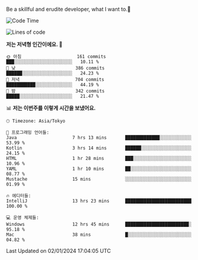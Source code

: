 Be a skillful and erudite developer, what I want to.👶

<!--START_SECTION:waka-->
![Code Time](http://img.shields.io/badge/Code%20Time-398%20hrs%2055%20mins-blue)

![Lines of code](https://img.shields.io/badge/%EC%A0%80%EB%8A%94%20%EC%97%AC%ED%83%9C%EA%B9%8C%EC%A7%80%20-748.9%20thousand%20%EC%A4%84%EC%9D%98%20%EC%BD%94%EB%93%9C%EB%A5%BC%20%EC%9E%91%EC%84%B1%ED%96%88%EC%96%B4%EC%9A%94.-blue)

**저는 저녁형 인간이에요. 🦉** 

```text
🌞 아침                     161 commits         ███░░░░░░░░░░░░░░░░░░░░░░   10.11 % 
🌆 낮　                     386 commits         ██████░░░░░░░░░░░░░░░░░░░   24.23 % 
🌃 저녁                     704 commits         ███████████░░░░░░░░░░░░░░   44.19 % 
🌙 밤　                     342 commits         █████░░░░░░░░░░░░░░░░░░░░   21.47 % 
```


📊 **저는 이번주를 이렇게 시간을 보냈어요.** 

```text
🕑︎ Timezone: Asia/Tokyo

💬 프로그래밍 언어들: 
Java                     7 hrs 13 mins       █████████████░░░░░░░░░░░░   53.99 % 
Kotlin                   3 hrs 14 mins       ██████░░░░░░░░░░░░░░░░░░░   24.15 % 
HTML                     1 hr 28 mins        ███░░░░░░░░░░░░░░░░░░░░░░   10.96 % 
YAML                     1 hr 10 mins        ██░░░░░░░░░░░░░░░░░░░░░░░   08.77 % 
Mustache                 15 mins             ░░░░░░░░░░░░░░░░░░░░░░░░░   01.99 % 

🔥 에디터들: 
IntelliJ                 13 hrs 23 mins      █████████████████████████   100.00 % 

💻 운영 체제들: 
Windows                  12 hrs 45 mins      ████████████████████████░   95.18 % 
Mac                      38 mins             █░░░░░░░░░░░░░░░░░░░░░░░░   04.82 % 
```


 Last Updated on 02/01/2024 17:04:05 UTC
<!--END_SECTION:waka-->

